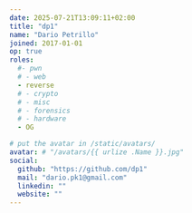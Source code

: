 ```yaml
---
date: 2025-07-21T13:09:11+02:00
title: "dp1"
name: "Dario Petrillo"
joined: 2017-01-01
op: true
roles:
  #- pwn
  # - web
  - reverse
  # - crypto
  # - misc
  # - forensics
  # - hardware
  - OG

# put the avatar in /static/avatars/
avatar: # "/avatars/{{ urlize .Name }}.jpg"
social:
  github: "https://github.com/dp1"
  mail: "dario.pk1@gmail.com"
  linkedin: ""
  website: ""
---
```

